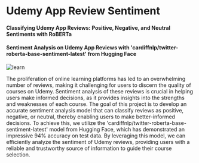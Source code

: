 # Udemy App Review Sentiment

#### Classifying Udemy App Reviews: Positive, Negative, and Neutral Sentiments with RoBERTa

#### Sentiment Analysis on Udemy App Reviews with 'cardiffnlp/twitter-roberta-base-sentiment-latest' from Hugging Face

![learn](https://github.com/roniantoniius/Udemy-App-Review-Sentiment/assets/121453378/42d36ee5-1bff-4eaa-87c2-a097c537ad15)


The proliferation of online learning platforms has led to an overwhelming number of reviews, making it challenging for users to discern the quality of courses on Udemy. Sentiment analysis of these reviews is crucial in helping users make informed decisions, as it provides insights into the strengths and weaknesses of each course. The goal of this project is to develop an accurate sentiment analysis model that can classify reviews as positive, negative, or neutral, thereby enabling users to make better-informed decisions. To achieve this, we utilize the 'cardiffnlp/twitter-roberta-base-sentiment-latest' model from Hugging Face, which has demonstrated an impressive 94% accuracy on test data. By leveraging this model, we can efficiently analyze the sentiment of Udemy reviews, providing users with a reliable and trustworthy source of information to guide their course selection.
